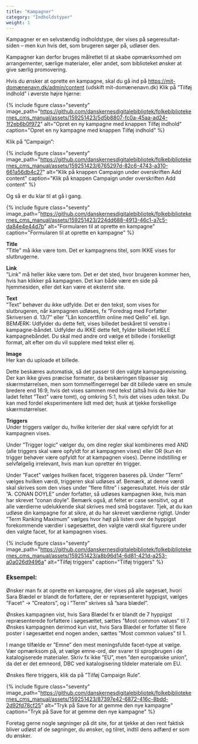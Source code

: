 ```yaml
---
title: "Kampagner"
category: "Indholdstyper"
weight: 1
---
```

Kampagner er en selvstændig indholdstype, der vises på søgeresultat-siden – men kun hvis det,
som brugeren søger på, udløser den.

Kampagner kan derfor bruges målrettet til at skabe opmærksomhed om arrangementer, særlige
materialer, eller andet, som biblioteket ønsker at give særlig promovering.

Hvis du ønsker at oprette en kampagne, skal du gå ind på https://mit-domænenavn.dk/admin/content (udskift mit-domænenavn.dk)
Klik på ”Tilføj indhold” i øverste højre hjørne:

{% include figure class="seventy" image_path="https://github.com/danskernesdigitalebibliotek/folkebibliotekernes_cms_manual/assets/159251423/5d5b8807-fc0a-45aa-ad24-1f2eb6b0f972" alt="Opret en ny kampagne med knappen Tilføj indhold" caption="Opret en ny kampagne med knappen Tilføj indhold" %}

Klik på ”Campaign”:

{% include figure class="seventy" image_path="https://github.com/danskernesdigitalebibliotek/folkebibliotekernes_cms_manual/assets/159251423/6765297d-82c6-4743-a310-661a56db4c27" alt="Klik på knappen Campaign under overskriften Add content" caption="Klik på knappen Campaign under overskriften Add content" %}

Og så er du klar til at gå i gang.

{% include figure class="seventy" image_path="https://github.com/danskernesdigitalebibliotek/folkebibliotekernes_cms_manual/assets/159251423/224dd688-4913-46c1-a7c5-da84e4e44d7b" alt="Formularen til at oprette en kampagne" caption="Formularen til at oprette en kampagne" %}

**Title**   
”Title” må ikke være tom. Det er kampagnens titel, som IKKE vises for slutbrugerne.

**Link**    
”Link” må heller ikke være tom. Det er det sted, hvor brugeren kommer hen, hvis han klikker på kampagnen. Det kan både være en side på hjemmesiden, eller det kan være et eksternt site.

**Text**    
”Text” behøver du ikke udfylde. Det er den tekst, som vises for slutbrugeren, når kampagnen udløses, fx ”Foredrag med Forfatter Skriversen d. 13/7” eller ”Lån koncertfilm online med Qello” ell. lign.
BEMÆRK: Udfylder du dette felt, vises billedet beskåret til venstre i kampagne-båndet. Udfylder du IKKE dette felt, fylder billedet HELE kampagnebåndet. Du skal med andre ord vælge et billede i forskelligt format, alt efter om du vil supplere med tekst eller ej.

**Image**    
Her kan du uploade et billede.

Dette beskæres automatisk, så det passer til den valgte kampagnevisning. Der kan ikke gives præcise formater, da beskæringen tilpasser sig skærmstørrelsen, men som tommelfingerregel bør dit billede være en smule bredere end 16:9, hvis det vises sammen med tekst (altså hvis du ikke har ladet feltet ”Text” være tomt), og omkring 5:1, hvis det vises uden tekst. 
Du kan med fordel eksperimentere lidt med det; husk at tjekke forskellige skærmstørrelser.

**Triggers**    
Under triggers vælger du, hvilke kriterier der skal være opfyldt for at kampagnen vises.

Under ”Trigger logic” vælger du, om dine regler skal kombineres med AND (alle triggers skal være opfyldt for at kampagnen vises) eller OR (kun én trigger behøver være opfyldt for at kampagnen vises). Denne indstilling er selvfølgelig irrelevant, hvis man kun opretter én trigger.

Under ”Facet” vælges hvilken facet, triggeren baseres på.
Under ”Term” vælges hvilken værdi, triggeren skal udløses af. Bemærk, at denne værdi skal skrives som den vises under ”flere filtre” i søgeresultatet. Hvis der står ”A. CONAN DOYLE” under forfatter, så udløses kampagnen ikke, hvis man har skrevet ”conan doyle”. Bemærk også, at feltet er case sensitivt, og at alle værdierne udelukkende skal skrives med små bogstaver. Tjek, at du kan udløse din kampagne for at sikre, at du har skrevet værdierne rigtigt.
Under ”Term Ranking Maximum” vælges hvor højt på listen over de hyppigst forekommende værdier i søgesættet, den valgte værdi skal figurere under den valgte facet, for at kampagnen vises.

{% include figure class="seventy" image_path="https://github.com/danskernesdigitalebibliotek/folkebibliotekernes_cms_manual/assets/159251423/a8b96d14-6d81-421d-a253-a0a026d9496a" alt="Tilføj triggers" caption="Tilføj triggers" %}

### Eksempel:
Ønsker man fx at oprette en kampagne, der vises på alle søgesæt, hvori Sara Blædel er blandt de forfattere, der er repræsenteret hyppigst, vælges ”Facet” -> ”Creators”, og i ”Term” skrives så ”sara blædel”.

Ønskes kampagnen vist, hvis Sara Blædel fx er blandt de 7 hyppigst repræsenterede forfattere i søgesættet, sættes ”Most common values” til 7.
Ønskes kampagnen derimod kun vist, hvis Sara Blædel er forfatter til flere poster i søgesættet end nogen anden, sættes ”Most common values” til 1.

I mange tilfælde er ”Emne” den mest meningsfulde facet-type at vælge. Vær opmærksom på, at vælge emne-ord, der svarer til sprogbrugen i de katalogiserede materialer. Skriv fx ikke ”EU”, men ”den europæiske union”, da det er det emneord, DBC ved katalogisering tildeler materiale om EU.

Ønskes flere triggers, klik da på ”Tilføj Campaign Rule”.

{% include figure class="seventy" image_path="https://github.com/danskernesdigitalebibliotek/folkebibliotekernes_cms_manual/assets/159251423/87397e42-6872-416c-8bdd-2d92fd78cf25" alt="Tryk på Save for at gemme den nye kampagne" caption="Tryk på Save for at gemme den nye kampagne" %}

Foretag gerne nogle søgninger på dit site, for at tjekke at den rent faktisk bliver udløst af de søgninger, du ønsker, og tilret, indtil dens adfærd er som du ønsker.
